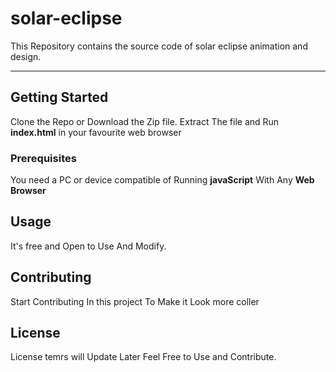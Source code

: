 # solar-eclipse
This Repository contains the source code of solar eclipse animation and design.
*****
## Getting Started

Clone the Repo or Download the Zip file.
Extract The file and Run **index.html** in your favourite web browser

### Prerequisites

You need a PC or device compatible of Running **javaScript** With Any **Web Browser**

## Usage

It's free and Open to Use And Modify.

## Contributing

Start Contributing In this project To Make it Look more coller

## License

License temrs will Update Later Feel Free to Use and Contribute.
